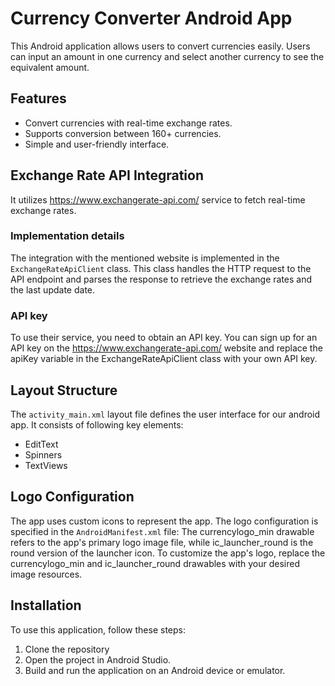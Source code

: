 # Currency Converter Android App
This Android application allows users to convert currencies easily. Users can input an amount in one currency and select another currency to see the equivalent amount.
## Features
- Convert currencies with real-time exchange rates.
- Supports conversion between 160+ currencies.
- Simple and user-friendly interface.
## Exchange Rate API Integration
It utilizes https://www.exchangerate-api.com/ service to fetch real-time exchange rates.
### Implementation details
The integration with the mentioned website is implemented in the `ExchangeRateApiClient` class. This class handles the HTTP request to the API endpoint and parses the response to retrieve the exchange rates and the last update date.
### API key
To use their service, you need to obtain an API key. You can sign up for an API key on the https://www.exchangerate-api.com/ website and replace the apiKey variable in the ExchangeRateApiClient class with your own API key.
## Layout Structure
The `activity_main.xml` layout file defines the user interface for our android app. It consists of following key elements:
- EditText
- Spinners
- TextViews
## Logo Configuration
The app uses custom icons to represent the app. The logo configuration is specified in the `AndroidManifest.xml` file:
The currencylogo_min drawable refers to the app's primary logo image file, while ic_launcher_round is the round version of the launcher icon.
To customize the app's logo, replace the currencylogo_min and ic_launcher_round drawables with your desired image resources.
## Installation
To use this application, follow these steps:
1. Clone the repository
2. Open the project in Android Studio.
3. Build and run the application on an Android device or emulator.
